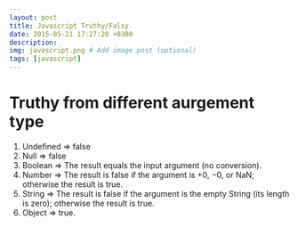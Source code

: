 ```yaml
---
layout: post
title: Javascript Truthy/Falsy
date: 2015-05-21 17:27:20 +0300
description: 
img: javascript.png # Add image post (optional)
tags: [javascript]
---
```


# Truthy from different aurgement type

1. Undefined    => false
2. Null     	=> false
3. Boolean	    => The result equals the input argument (no conversion).
4. Number	    => The result is false if the argument is +0, −0, or NaN; otherwise the result is true. 
5. String	    => The result is false if the argument is the empty String (its length is zero); otherwise the result is true.
6. Object	    => true.